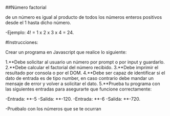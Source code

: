 ##Número factorial 

de un número es igual al producto de todos los números enteros positivos desde el 1 hasta dicho número.

-Ejemplo: 4! = 1 x 2 x 3 x 4 = 24.

#Instrucciones:

Crear un programa en Javascript que realice lo siguiente:

1.**Debe solicitar al usuario un número por prompt o por input y guardarlo.
2.**Debe calcular el factorial del número recibido.
3.**Debe imprimir el resultado por consola o por el DOM.
4.**Debe ser capaz de identificar si el dato de entrada es de tipo number, en caso contrario debe mandar un mensaje de error y volver a solicitar el dato.
5.**Prueba tu programa con las siguientes entradas para asegurarte que funcione correctamente:

-Entrada: 
**-5
-Salida:
**-120.
-Entrada: 
**-6
-Salida: 
**-720.

-Pruébalo con los números que se te ocurran